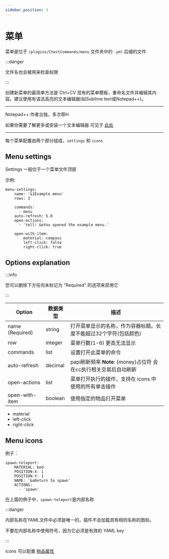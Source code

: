 ```yaml
---
sidebar_position: 3
---
```


# 菜单

菜单是位于 `/plugins/ChestCommands/menu` 文件夹中的 `.yml` 后缀的文件

:::danger

文件名也会被用来检查权限

:::

创建新菜单的最简单方法是 Ctrl+CV 现有的菜单模板，重命名文件并编辑其内容。建议使用有语法高亮的文本编辑器(如Sublime text或Notepad++)。

---

Notepad++ 作者台独，多次辱H

如果你需要了解更多或安装一个文本编辑器 可见于 [此处](https://nitwikit.yizhan.wiki/preparation/text-editor)

---

每个菜单配置由两个部分组成，`settings` 和 `icons`

## Menu settings

Settings 一般位于一个菜单文件顶部

示例:
```
menu-settings:
    name: '&1Example menu'
    rows: 3

    commands:
      - menu
    auto-refresh: 5.0
    open-actions:
      - 'tell: &eYou opened the example menu.'

    open-with-item:
        material: compass
        left-click: false
        right-click: true
```

## Options explanation

:::info

您可以删除下方任何未标记为 “Required” 的选项来禁用它

:::

| Option          | 数据类型    | 描述                                            |
|-----------------|---------|-----------------------------------------------|
| name (Required) | string  | 打开菜单显示的名称，作为容器标题。长度不能超过32个字符(包括颜色)            |
| row             | integer | 菜单行数(1-6) 更高无法显示                              |
| commands        | list    | 设置打开此菜单的命令                                    |
| auto-refresh    | decimal | papi刷新频率 **Note**: \{money\}占位符 会在cc执行相关交易后自动刷新 |
| open-actions    | list    | 菜单打开执行的操作，支持在 icons 中使用的所有单击操作                |
| open-with-item  | boolean | 使用指定的物品打开菜单                                   |

- material
- left-click
- right-click

## Menu icons
例子：
```
spawn-teleport:
    MATERIAL: bed
    POSITION-X: 1
    POSITION-Y: 1
    NAME: '&aReturn to spawn'
    ACTIONS:
      - 'spawn'
```
在上面的例子中，`spawn-teleport`是内部名称

:::danger

内部名称在YAML文件中必须是唯一的，插件不会加载具有相同名称的图标。

不要在内部名称中使用符号，因为它必须是有效的 YAML key

:::

icons 可以配置 [物品属性](/docs/基础/物品属性.md)
